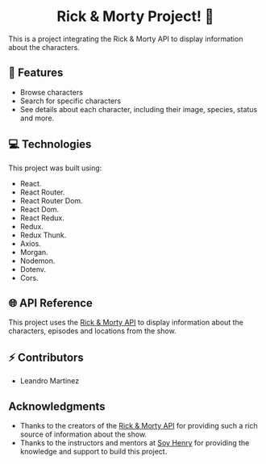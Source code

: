 <h1 align="center">Rick & Morty Project! 👋</h1>
This is a project integrating the Rick & Morty API to display information about the characters.

<h2 align="left">📄 Features</h2>

- Browse characters
- Search for specific characters
- See details about each character, including their image, species, status and more.

<h2 align="left">💻 Technologies</h2>


This project was built using:

- React.
- React Router.
- React Router Dom.
- React Dom.
- React Redux.
- Redux.
- Redux Thunk.
- Axios.
- Morgan.
- Nodemon.
- Dotenv.
- Cors.

<h2 align="left">🌐 API Reference</h2>


This project uses the [Rick & Morty API](https://rickandmortyapi.com/) to display information about the characters, episodes and locations from the show. 

<h2 align="left">⚡ Contributors</h2>

- Leandro Martinez

<h2 align="left"> Acknowledgments</h2>

- Thanks to the creators of the [Rick & Morty API](https://rickandmortyapi.com/) for providing such a rich source of information about the show.
- Thanks to the instructors and mentors at [Soy Henry](https://www.soyhenry.com/) for providing the knowledge and support to build this project.
